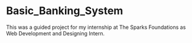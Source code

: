# Basic_Banking_System
This was a guided project for my internship at The Sparks Foundations as Web Development and Designing Intern.

